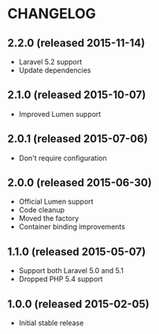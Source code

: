 # CHANGELOG

## 2.2.0 (released 2015-11-14)

- Laravel 5.2 support
- Update dependencies

## 2.1.0 (released 2015-10-07)

- Improved Lumen support

## 2.0.1 (released 2015-07-06)

- Don't require configuration

## 2.0.0 (released 2015-06-30)

- Official Lumen support
- Code cleanup
- Moved the factory
- Container binding improvements

## 1.1.0 (released 2015-05-07)

- Support both Laravel 5.0 and 5.1
- Dropped PHP 5.4 support

## 1.0.0 (released 2015-02-05)

- Initial stable release
